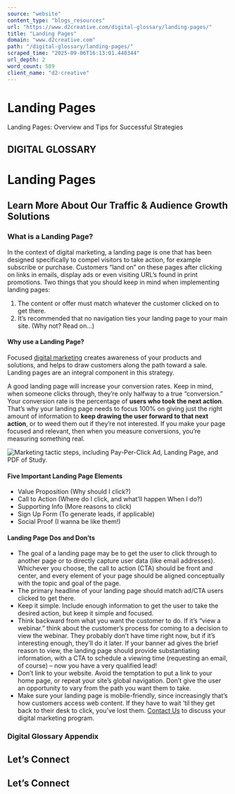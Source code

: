 ```yaml
---
source: "website"
content_type: "blogs_resources"
url: "https://www.d2creative.com/digital-glossary/landing-pages/"
title: "Landing Pages"
domain: "www.d2creative.com"
path: "/digital-glossary/landing-pages/"
scraped_time: "2025-09-06T16:13:01.440344"
url_depth: 2
word_count: 589
client_name: "d2-creative"
---
```


# Landing Pages

Landing Pages: Overview and Tips for Successful Strategies

## DIGITAL GLOSSARY

# Landing Pages

## Learn More About Our Traffic & Audience Growth Solutions

### What is a Landing Page?

In the context of digital marketing, a landing page is one that has been designed specifically to compel visitors to take action, for example subscribe or purchase. Customers “land on” on these pages after clicking on links in emails, display ads or even visiting URL’s found in print promotions. Two things that you should keep in mind when implementing landing pages:

1.  The content or offer must match whatever the customer clicked on to get there.
2.  It’s recommended that no navigation ties your landing page to your main site. (Why not? Read on…)

#### Why use a Landing Page?

Focused [digital marketing](/capabilities/digital-marketing/) creates awareness of your products and solutions, and helps to draw customers along the path toward a sale. Landing pages are an integral component in this strategy.

A good landing page will increase your conversion rates. Keep in mind, when someone clicks through, they’re only halfway to a true “conversion.” Your conversion rate is the percentage of **users who took the next action**. That’s why your landing page needs to focus 100% on giving just the right amount of information to **keep drawing the user forward to that next action**, or to weed them out if they’re not interested. If you make your page focused and relevant, then when you measure conversions, you’re measuring something real.

![Marketing tactic steps, including Pay-Per-Click Ad, Landing Page, and PDF of Study.](https://www.d2creative.com/wp-content/uploads/2022/03/d2_tactic_graphic.png)

#### Five Important Landing Page Elements

*   Value Proposition (Why should I click?)
*   Call to Action (Where do I click, and what’ll happen When I do?)
*   Supporting Info (More reasons to click)
*   Sign Up Form (To generate leads, if applicable)
*   Social Proof (I wanna be like them!)

#### Landing Page Dos and Don’ts

*   The goal of a landing page may be to get the user to click through to another page or to directly capture user data (like email addresses). Whichever you choose, the call to action (CTA) should be front and center, and every element of your page should be aligned conceptually with the topic and goal of the page.
*   The primary headline of your landing page should match ad/CTA users clicked to get there.
*   Keep it simple. Include enough information to get the user to take the desired action, but keep it simple and focused.
*   Think backward from what you want the customer to do. If it’s “view a webinar.” think about the customer’s process for coming to a decision to view the webinar. They probably don’t have time right now, but if it’s interesting enough, they’ll do it later. If your banner ad gives the brief reason to view, the landing page should provide substantiating information, with a CTA to schedule a viewing time (requesting an email, of course) – now you have a very qualified lead!
*   Don’t link to your website. Avoid the temptation to put a link to your home page, or repeat your site’s global navigation. Don’t give the user an opportunity to vary from the path you want them to take.
*   Make sure your landing page is mobile-friendly, since increasingly that’s how customers access web content. If they have to wait ’til they get back to their desk to click, you’ve lost them.
[Contact Us](https://www.d2creative.com/contact-us/) to discuss your digital marketing program.

### Digital Glossary Appendix

## Let’s Connect

## Let’s Connect